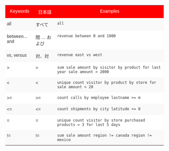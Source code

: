 <style type="text/css">
.tg  {border-collapse:collapse;border-spacing:0;border:none;border-color:#ccc;}
.tg td{font-family:Arial, sans-serif;font-size:14px;padding:10px 5px;border-style:solid;border-width:0px;overflow:hidden;word-break:normal;border-color:#ccc;color:#333;background-color:#fff;}
.tg th{font-family:Arial, sans-serif;font-size:14px;font-weight:normal;padding:10px 5px;border-style:solid;border-width:0px;overflow:hidden;word-break:normal;border-color:#ccc;color:#333;background-color:#f0f0f0;}
.tg .tg-8env{background-color:#fe0000;color:#ffffff;vertical-align:top}
.tg .tg-b7b8{background-color:#f9f9f9;vertical-align:top}
.tg .tg-yw4l{vertical-align:top}
</style>
<table class="tg">
  <tr>
    <th class="tg-8env">Keywords</th>
    <th class="tg-8env">日本語</th>
    <th class="tg-8env">Examples</th>
  </tr>
  <tr>
    <td class="tg-b7b8">all</td>
    <td class="tg-b7b8">すべて</td>
    <td class="tg-b7b8"><code>all</code></td>
  </tr>
  <tr>
    <td class="tg-yw4l">between... and</td>
    <td class="tg-yw4l">間 … および</td>
    <td class="tg-yw4l"><code>revenue between 0 and 1000</code></td>
  </tr>
  <tr>
    <td class="tg-b7b8">vs, versus</td>
    <td class="tg-b7b8">対、対</td>
    <td class="tg-b7b8"><code>revenue east vs west</code></td>
  </tr>
  <tr>
    <td class="tg-yw4l">&gt;</td>
    <td class="tg-yw4l">&gt;</td>
    <td class="tg-yw4l"><code>sum sale amount by visitor by product for last year sale amount &gt; 2000</code></td>
  </tr>
  <tr>
    <td class="tg-b7b8">&lt;</td>
    <td class="tg-b7b8">&lt;</td>
    <td class="tg-b7b8"><code>unique count visitor by product by store for sale amount &lt; 20</code></td>
  </tr>
  <tr>
    <td class="tg-yw4l">&gt;=</td>
    <td class="tg-yw4l">&gt;=</td>
    <td class="tg-yw4l"><code>count calls by employee lastname &gt;= m</code></td>
  </tr>
  <tr>
    <td class="tg-b7b8">&lt;=</td>
    <td class="tg-b7b8">&lt;=</td>
    <td class="tg-b7b8"><code>count shipments by city latitude &lt;= 0</code></td>
  </tr>
  <tr>
    <td class="tg-yw4l">=</td>
    <td class="tg-yw4l">=</td>
    <td class="tg-yw4l"><code>unique count visitor by store purchased products = 3 for last 5 days</code></td>
  </tr>
  <tr>
    <td class="tg-b7b8">!=</td>
    <td class="tg-b7b8">!=</td>
    <td class="tg-b7b8"><code>sum sale amount region != canada region != mexico</code></td>
  </tr>
</table>
